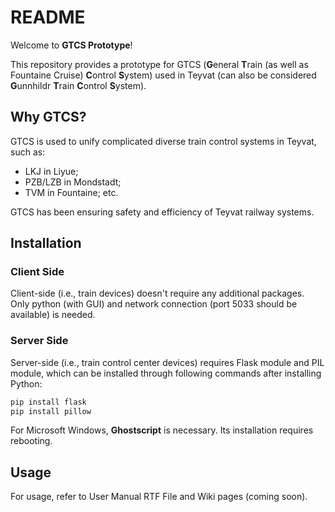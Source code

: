 # README

Welcome to **GTCS Prototype**!

This repository provides a prototype for GTCS (**G**eneral **T**rain (as well as Fountaine Cruise) **C**ontrol **S**ystem) used in Teyvat (can also be considered **G**unnhildr **T**rain **C**ontrol **S**ystem).

## Why GTCS?

GTCS is used to unify complicated diverse train control systems in Teyvat, such as:

- LKJ in Liyue;
- PZB/LZB in Mondstadt;
- TVM in Fountaine; etc.

GTCS has been ensuring safety and efficiency of Teyvat railway systems.

## Installation

### Client Side

Client-side (i.e., train devices) doesn't require any additional packages. Only python (with GUI) and network connection (port 5033 should be available) is needed.

### Server Side

Server-side (i.e., train control center devices) requires Flask module and PIL module, which can be installed through following commands after installing Python:

```sh
pip install flask
pip install pillow
```

For Microsoft Windows, **Ghostscript** is necessary. Its installation requires rebooting.

## Usage

For usage, refer to User Manual RTF File and Wiki pages (coming soon).

